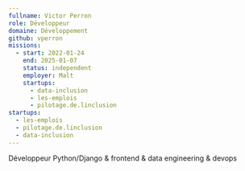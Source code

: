 ```yaml
---
fullname: Victor Perron
role: Développeur
domaine: Développement
github: vperron
missions:
  - start: 2022-01-24
    end: 2025-01-07
    status: independent
    employer: Malt
    startups:
      - data-inclusion
      - les-emplois
      - pilotage.de.linclusion
startups:
  - les-emplois
  - pilotage.de.linclusion
  - data-inclusion
---
```

Développeur Python/Django & frontend & data engineering & devops
